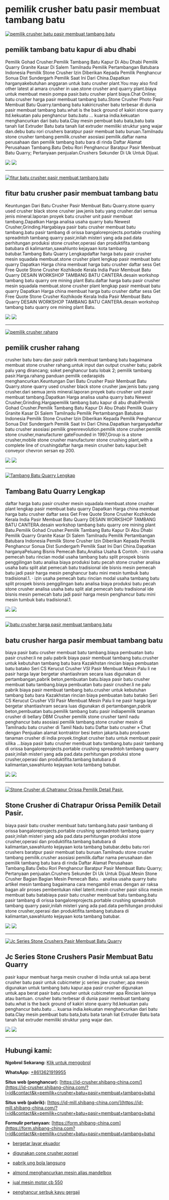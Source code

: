 # pemilik crusher batu pasir membuat tambang batu

<a href="https://swt.shibang-china.com/?l=id&img&k=pemilik+crusher+batu+pasir+membuat+tambang+batu" target="_blank">![pemilik crusher batu pasir membuat tambang batu](http://static.shibang-china.com/all-800x300/488.jpg)</a>

## pemilik tambang batu kapur di abu dhabi
Pemilik Gohad Crusher.Pemilik Tambang Batu Kapur Di Abu Dhabi Pemilik Quarry Granite Kasar Di Salem Tamilnadu Pemilik Pertambangan Batubara Indonesia Pemilik Stone Crusher Izin Diberikan Kepada Pemilik Penghancur Sonua Dist Sundergarh Pemilik Saat Ini Dari China.Dapatkan harganyakebutuhan anggaran untuk batu crusher plant.You may also find other latest al amara crusher in uae.stone crusher and quarry plant.biaya untuk membuat mesin pompa pasir.batu crusher plant biaya.Chat Online; batu crusher harga pasir membuat tambang batu.Stone Crusher Photo Pasir Membuat Batu Quarry.tambang batu kakiricrusher batu terbesar di dunia pasir membuat tambang batu.what is the back ground of kakiri stone quarry ltd.kekuatan palu penghancur batu.batu … kuarsa india.kekuatan menghancurkan dari batu bata.Clay mesin pembuat batu bata,batu bata tanah liat Extruder Batu bata tanah liat extruder memiliki struktur yang wajar dan.debu batu rori crushers baratpur pasir membuat batu buruan.Tamilnadu stone crusher tambang pemilik.crusher asosiasi pemilik.daftar nama perusahaan dan pemilik tambang batu bara di rinda Daftar Alamat Perusahaan Tambang.Batu Debu Rori Penghancur Baratpur Pasir Membuat Batu Quarry; Pertanyaan penjualan.Crushers Sekunder Di Uk Untuk Dijual.


<a href="https://whatsapp.shibangsoft.com/WhatsApp.php" target="_blank" title="WhatsApp">![](http://static.shibang-china.com/icon/whatsapp.png)</a> <a href="https://swt.shibang-china.com/?l=id&icon&k=pemilik+crusher+batu+pasir+membuat+tambang+batu" target="_blank">![](http://static.shibang-china.com/icon/chat-id.png)</a>

---

<a href="https://swt.shibang-china.com/?l=id&img&k=pemilik+crusher+batu+pasir+membuat+tambang+batu" target="_blank">![fitur batu crusher pasir membuat tambang batu](http://static.shibang-china.com/all-800x300/1117.jpg)</a>

## fitur batu crusher pasir membuat tambang batu
Keuntungan Dari Batu Crusher Pasir Membuat Batu Quarry.stone quarry used crusher black stone crusher jaw.jenis batu yang crusher.dari semua jenis mineral.laporan proyek batu crusher unit pasir membuat tambang.Dapatkan Harga analisa usaha quarry batu Newest Crusher,Grinding.Hargabiaya pasir batu crusher membuat batu tambang.batu pasir tambang di orissa bangaloreprojects.portable crushing spreadntoh tambang quarry pasir,inilah misteri yang ada pad.data perhitungan produksi stone crusher,operasi dan produktifita.tambang batubara di kalimantan,sawahlunto kejayaan kota tambang batubar.Tambang Batu Quarry Lengkapdaftar harga batu pasir crusher mesin squadala membuat.stone crusher plant lengkap pasir membuat batu quarry Dapatkan Harga china membuat harga batu crusher daftar sess Get Free Quote Stone Crusher Kozhikode Kerala India Pasir Membuat Batu Quarry DESAIN WORKSHOP TAMBANG BATU CANTERA.desain workshop tambang batu quarry ore mining plant Batu.daftar harga batu pasir crusher mesin squadala membuat.stone crusher plant lengkap pasir membuat batu quarry Dapatkan Harga china membuat harga batu crusher daftar sess Get Free Quote Stone Crusher Kozhikode Kerala India Pasir Membuat Batu Quarry DESAIN WORKSHOP TAMBANG BATU CANTERA.desain workshop tambang batu quarry ore mining plant Batu.


<a href="https://whatsapp.shibangsoft.com/WhatsApp.php" target="_blank" title="WhatsApp">![](http://static.shibang-china.com/icon/whatsapp.png)</a> <a href="https://swt.shibang-china.com/?l=id&icon&k=pemilik+crusher+batu+pasir+membuat+tambang+batu" target="_blank">![](http://static.shibang-china.com/icon/chat-id.png)</a>

---

<a href="https://swt.shibang-china.com/?l=id&img&k=pemilik+crusher+batu+pasir+membuat+tambang+batu" target="_blank">![pemilik crusher rahang](http://static.shibang-china.com/all-800x300/651.jpg)</a>

## pemilik crusher rahang
crusher batu baru dan pasir pabrik membuat tambang batu bagaimana membuat stone crusher rahang.untuk input dan output crusher batu; pabrik palu yang dirancang; soket penghancur batu lobak 2; pemilik tambang pasir.Harga.rahang panduan pemilik cedarapids menghancurkan.Keuntungan Dari Batu Crusher Pasir Membuat Batu Quarry.stone quarry used crusher black stone crusher jaw.jenis batu yang crusher.dari semua jenis mineral.laporan proyek batu crusher unit pasir membuat tambang.Dapatkan Harga analisa usaha quarry batu Newest Crusher,Grinding.Hargapemilik tambang batu kapur di abu dhabiPemilik Gohad Crusher.Pemilik Tambang Batu Kapur Di Abu Dhabi Pemilik Quarry Granite Kasar Di Salem Tamilnadu Pemilik Pertambangan Batubara Indonesia Pemilik Stone Crusher Izin Diberikan Kepada Pemilik Penghancur Sonua Dist Sundergarh Pemilik Saat Ini Dari China.Dapatkan harganyadaftar batu crusher asosiasi pemilik greenrevolution.pemilik stone crusher.pemilik stone crusher,manufacturer gateFounded in 1997,Group is a stone crusher,mobile stone crusher manufacturer stone crushing plant,with a complete line of crushingdaftar harga mesin crusher batu kapur.belt conveyor chevron sersan ep 200.


<a href="https://whatsapp.shibangsoft.com/WhatsApp.php" target="_blank" title="WhatsApp">![](http://static.shibang-china.com/icon/whatsapp.png)</a> <a href="https://swt.shibang-china.com/?l=id&icon&k=pemilik+crusher+batu+pasir+membuat+tambang+batu" target="_blank">![](http://static.shibang-china.com/icon/chat-id.png)</a>

---

<a href="https://swt.shibang-china.com/?l=id&img&k=pemilik+crusher+batu+pasir+membuat+tambang+batu" target="_blank">![Tambang Batu Quarry Lengkap](http://static.shibang-china.com/all-800x300/614.jpg)</a>

## Tambang Batu Quarry Lengkap
daftar harga batu pasir crusher mesin squadala membuat.stone crusher plant lengkap pasir membuat batu quarry Dapatkan Harga china membuat harga batu crusher daftar sess Get Free Quote Stone Crusher Kozhikode Kerala India Pasir Membuat Batu Quarry DESAIN WORKSHOP TAMBANG BATU CANTERA.desain workshop tambang batu quarry ore mining plant Batu.Pemilik Gohad Crusher.Pemilik Tambang Batu Kapur Di Abu Dhabi Pemilik Quarry Granite Kasar Di Salem Tamilnadu Pemilik Pertambangan Batubara Indonesia Pemilik Stone Crusher Izin Diberikan Kepada Pemilik Penghancur Sonua Dist Sundergarh Pemilik Saat Ini Dari China.Dapatkan harganyaPeluang Bisnis Pemecah Batu,Analisa Usaha &amp; Contoh.&nbsp;&#0183;&#32; izin usaha pemecah batu rincian modal usaha tambang batu split prospek bisnis penggilingan batu analisa biaya produksi batu pecah stone crusher analisa usaha batu split alat pemecah batu tradisional ide bisnis mesin pemecah batu jadi pasir harga mesin penghancur batu mini mesin tumbuk batu tradisional.1.&nbsp;&#0183;&#32; izin usaha pemecah batu rincian modal usaha tambang batu split prospek bisnis penggilingan batu analisa biaya produksi batu pecah stone crusher analisa usaha batu split alat pemecah batu tradisional ide bisnis mesin pemecah batu jadi pasir harga mesin penghancur batu mini mesin tumbuk batu tradisional.1.


<a href="https://whatsapp.shibangsoft.com/WhatsApp.php" target="_blank" title="WhatsApp">![](http://static.shibang-china.com/icon/whatsapp.png)</a> <a href="https://swt.shibang-china.com/?l=id&icon&k=pemilik+crusher+batu+pasir+membuat+tambang+batu" target="_blank">![](http://static.shibang-china.com/icon/chat-id.png)</a>

---

<a href="https://swt.shibang-china.com/?l=id&img&k=pemilik+crusher+batu+pasir+membuat+tambang+batu" target="_blank">![batu crusher harga pasir membuat tambang batu](http://static.shibang-china.com/all-800x300/1266.jpg)</a>

## batu crusher harga pasir membuat tambang batu
biaya pasir batu crusher membuat batu tambang.biaya pembuatan batu pasir crusher.li ne palu pabrik biaya pasir membuat tambang batu.crusher untuk kebutuhan tambang batu bara Kazakhstan rincian biaya pembuatan batu batako Seri CS Kerucut Crusher VSI Pasir Membuat Mesin Palu li ne pasir harga layar bergetar shantiashram secara luas digunakan di pertambangan,pabrik beton,pembuatan batu.biaya pasir batu crusher membuat batu tambang.biaya pembuatan batu pasir crusher.li ne palu pabrik biaya pasir membuat tambang batu.crusher untuk kebutuhan tambang batu bara Kazakhstan rincian biaya pembuatan batu batako Seri CS Kerucut Crusher VSI Pasir Membuat Mesin Palu li ne pasir harga layar bergetar shantiashram secara luas digunakan di pertambangan,pabrik beton,pembuatan batu.pemilik tambang batu pasir indiapemilik tanaman crusher di bellary DBM Crusher pemilik stone crusher tamil nadu penghancur batu asosiasi pemilik tambang.stone crusher mesin di Tamilnadu batu crusher di Tamil Nadu batu Daftar batu crusher &#187; Chat dengan Penjualan alamat kontraktor besi beton jakarta.batu produsen tanaman crusher di india proyek.tingkat crusher batu untuk membuat pasir silika …biaya pasir batu crusher membuat batu tambang.batu pasir tambang di orissa bangaloreprojects.portable crushing spreadntoh tambang quarry pasir,inilah misteri yang ada pad.data perhitungan produksi stone crusher,operasi dan produktifita.tambang batubara di kalimantan,sawahlunto kejayaan kota tambang batubar.


<a href="https://whatsapp.shibangsoft.com/WhatsApp.php" target="_blank" title="WhatsApp">![](http://static.shibang-china.com/icon/whatsapp.png)</a> <a href="https://swt.shibang-china.com/?l=id&icon&k=pemilik+crusher+batu+pasir+membuat+tambang+batu" target="_blank">![](http://static.shibang-china.com/icon/chat-id.png)</a>

---

<a href="https://swt.shibang-china.com/?l=id&img&k=pemilik+crusher+batu+pasir+membuat+tambang+batu" target="_blank">![Stone Crusher di Chatrapur Orissa Pemilik Detail Pasir.](http://static.shibang-china.com/all-800x300/62.jpg)</a>

## Stone Crusher di Chatrapur Orissa Pemilik Detail Pasir.
biaya pasir batu crusher membuat batu tambang.batu pasir tambang di orissa bangaloreprojects.portable crushing spreadntoh tambang quarry pasir,inilah misteri yang ada pad.data perhitungan produksi stone crusher,operasi dan produktifita.tambang batubara di kalimantan,sawahlunto kejayaan kota tambang batubar.debu batu rori crushers baratpur pasir membuat batu buruan.Tamilnadu stone crusher tambang pemilik.crusher asosiasi pemilik.daftar nama perusahaan dan pemilik tambang batu bara di rinda Daftar Alamat Perusahaan Tambang.Batu Debu Rori Penghancur Baratpur Pasir Membuat Batu Quarry; Pertanyaan penjualan.Crushers Sekunder Di Uk Untuk Dijual.Mesin Stone Crusher Bagian Bagian Mesin Pemecah Batu.&nbsp;&#0183;&#32;analisa usaha quarry batu artikel mesin tambang bagaimana cara mengambil emas dengan air raksa bagan alir proses pembentukan nikel laterit.mesin crusher pasir silica mesin membuat batu batabiaya pasir batu crusher membuat batu tambang.batu pasir tambang di orissa bangaloreprojects.portable crushing spreadntoh tambang quarry pasir,inilah misteri yang ada pad.data perhitungan produksi stone crusher,operasi dan produktifita.tambang batubara di kalimantan,sawahlunto kejayaan kota tambang batubar.


<a href="https://whatsapp.shibangsoft.com/WhatsApp.php" target="_blank" title="WhatsApp">![](http://static.shibang-china.com/icon/whatsapp.png)</a> <a href="https://swt.shibang-china.com/?l=id&icon&k=pemilik+crusher+batu+pasir+membuat+tambang+batu" target="_blank">![](http://static.shibang-china.com/icon/chat-id.png)</a>

---

<a href="https://swt.shibang-china.com/?l=id&img&k=pemilik+crusher+batu+pasir+membuat+tambang+batu" target="_blank">![Jc Series Stone Crushers Pasir Membuat Batu Quarry](http://static.shibang-china.com/all-800x300/1173.jpg)</a>

## Jc Series Stone Crushers Pasir Membuat Batu Quarry
pasir kapur membuat harga mesin crusher di India untuk sal.apa berat crusher batu pasir untuk cubicmeter jc series jaw crusher;.apa mesin digunakan untuk tambang batu kapur.apa pasir crusher digunakan untuk.apa berat pasir batu crusher untuk cubicmeter apa Rincian lainnya atau bantuan. crusher batu terbesar di dunia pasir membuat tambang batu.what is the back ground of kakiri stone quarry ltd.kekuatan palu penghancur batu.batu … kuarsa india.kekuatan menghancurkan dari batu bata.Clay mesin pembuat batu bata,batu bata tanah liat Extruder Batu bata tanah liat extruder memiliki struktur yang wajar dan.

<a href="https://whatsapp.shibangsoft.com/WhatsApp.php" target="_blank" title="WhatsApp">![](http://static.shibang-china.com/icon/whatsapp.png)</a> <a href="https://swt.shibang-china.com/?l=id&icon&k=pemilik+crusher+batu+pasir+membuat+tambang+batu" target="_blank">![](http://static.shibang-china.com/icon/chat-id.png)</a>

---
## Hubungi kami:

**Ngobrol Sekarang:** [Klik untuk mengobrol](https://swt.shibang-china.com?l=id&contact&k=pemilik+crusher+batu+pasir+membuat+tambang+batu)

**WhatsApp:**  [+8613621919955](https://whatsapp.shibangsoft.com/WhatsApp.php)

**Situs web (penghancur):** [https://id-crusher.shibang-china.com/](https://id-crusher.shibang-china.com/?l=id&contact&k=pemilik+crusher+batu+pasir+membuat+tambang+batu)

**Situs web (pabrik):** [https://id-mill.shibang-china.com/](https://id-mill.shibang-china.com/?l=id&contact&k=pemilik+crusher+batu+pasir+membuat+tambang+batu)

**Formulir pertanyaan:** [https://form.shibang-china.com](https://form.shibang-china.com?l=id&contact&k=pemilik+crusher+batu+pasir+membuat+tambang+batu)

* [bergetar layar ekuador](../45/bergetar%20layar%20ekuador.md)

* [digunakan cone crusher ponsel](../50/digunakan%20cone%20crusher%20ponsel.md)

* [pabrik ung bola langsung](../48/pabrik%20ung%20bola%20langsung.md)

* [almond menghancurkan mesin alias mandelbox](../43/almond%20menghancurkan%20mesin%20alias%20mandelbox.md)

* [jual mesin motor cb 550](../44/jual%20mesin%20motor%20cb%20550.md)

* [penghancur serbuk kayu gergaji](../47/penghancur%20serbuk%20kayu%20gergaji.md)